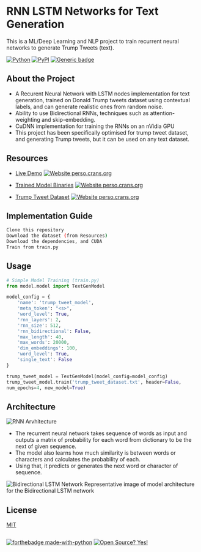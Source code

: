 # RNN LSTM Networks for Text Generation

This is a ML/Deep Learning and NLP project to train recurrent neural networks to generate Trump Tweets (text).


[![Python](https://img.shields.io/pypi/pyversions/tensorflow.svg?style=plastic)](https://badge.fury.io/py/tensorflow)
[![PyPI](https://badge.fury.io/py/tensorflow.svg)](https://badge.fury.io/py/tensorflow)
[![Generic badge](https://img.shields.io/badge/tensorflow-1.14-orange.svg)](https://shields.io/)


## About the Project

*   A Recurent Neural Network with LSTM nodes implementation for text generation, trained on Donald Trump tweets dataset using contextual labels, and can generate realistic ones from random noise.
*   Ability to use Bidirectional RNNs, techniques such as attention-weighting and skip-embedding.
*   CuDNN implementation for training the RNNs on an nVidia GPU
*   This project has been specifically optimised for trump tweet dataset, and generating Trump tweets, but it can be used on any text dataset.

## Resources

*   [Live Demo](http://cgupta.tech/RnnTextGenerator.html) [![Website perso.crans.org](https://img.shields.io/website-up-down-green-red/http/perso.crans.org.svg)](http://perso.crans.org/)

*   [Trained Model Binaries](http://chirag2796.pythonanywhere.com/trump_tweet_model) [![Website perso.crans.org](https://img.shields.io/website-up-down-green-red/http/perso.crans.org.svg)](http://perso.crans.org/)

*   [Trump Tweet Dataset](http://chirag2796.pythonanywhere.com/trump_tweet_dataset) [![Website perso.crans.org](https://img.shields.io/website-up-down-green-red/http/perso.crans.org.svg)](http://perso.crans.org/)


## Implementation Guide



```bash
Clone this repository
Download the dataset (from Resources)
Download the dependencies, and CUDA
Train from train.py
```

## Usage

```python
# Simple Model Training (train.py)
from model.model import TextGenModel

model_config = {
    'name': 'trump_tweet_model',
    'meta_token': "<s>",
    'word_level': True,
    'rnn_layers': 2,
    'rnn_size': 512,
    'rnn_bidirectional': False,
    'max_length': 40,
    'max_words': 20000,
    'dim_embeddings': 100,
    'word_level': True,
    'single_text': False
}

trump_tweet_model = TextGenModel(model_config=model_config)
trump_tweet_model.train('trump_tweet_dataset.txt', header=False,
num_epochs=4, new_model=True)
```

## Architecture
![RNN Arvhitecture](http://cgupta.tech/images/rnn_representative.png)
*   The recurrent neural network takes sequence of words as input and outputs a matrix of probability for each word from dictionary to be the next of given sequence.
*   The model also learns how much similarity is between words or characters and calculates the probability of each.
*   Using that, it predicts or generates the next word or character of sequence.

![Bidirectional LSTM Network](http://cgupta.tech/images/bidirectional_lstm_small.jpg)
Representative image of model architecture for the Bidirectional LSTM network

## License
[MIT](https://choosealicense.com/licenses/mit/)
##
[![forthebadge made-with-python](http://ForTheBadge.com/images/badges/made-with-python.svg)](https://www.python.org/) [![Open Source? Yes!](https://badgen.net/badge/Open%20Source%20%3F/Yes%21/blue?icon=github)](https://github.com/Naereen/badges/)